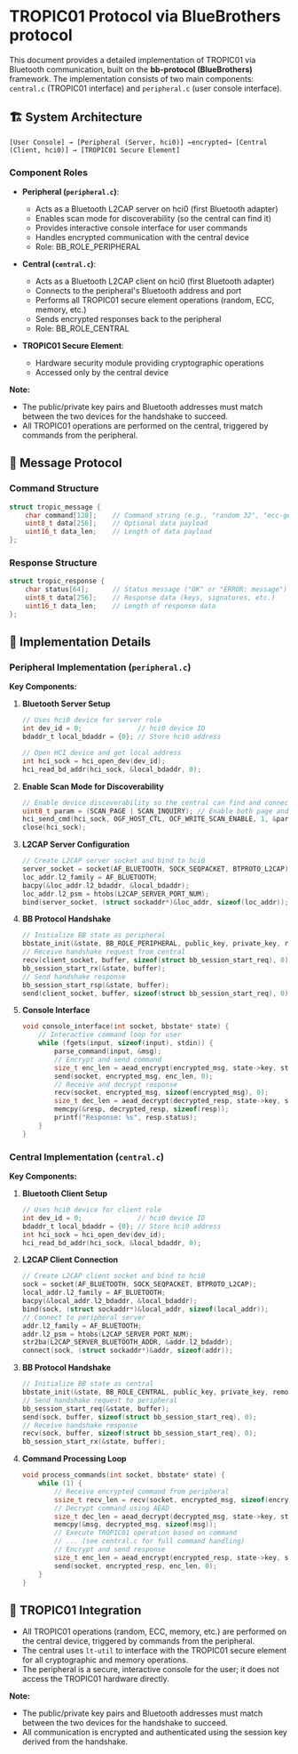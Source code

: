 # TROPIC01 Protocol via BlueBrothers protocol

This document provides a detailed implementation of TROPIC01 via Bluetooth communication, built on the **bb-protocol (BlueBrothers)** framework. The implementation consists of two main components: `central.c` (TROPIC01 interface) and `peripheral.c` (user console interface).

## 🏗️ System Architecture

```
[User Console] → [Peripheral (Server, hci0)] ←encrypted→ [Central (Client, hci0)] → [TROPIC01 Secure Element]
```

### Component Roles

- **Peripheral (`peripheral.c`)**: 
  - Acts as a Bluetooth L2CAP server on hci0 (first Bluetooth adapter)
  - Enables scan mode for discoverability (so the central can find it)
  - Provides interactive console interface for user commands
  - Handles encrypted communication with the central device
  - Role: BB_ROLE_PERIPHERAL

- **Central (`central.c`)**:
  - Acts as a Bluetooth L2CAP client on hci0 (first Bluetooth adapter)
  - Connects to the peripheral's Bluetooth address and port
  - Performs all TROPIC01 secure element operations (random, ECC, memory, etc.)
  - Sends encrypted responses back to the peripheral
  - Role: BB_ROLE_CENTRAL

- **TROPIC01 Secure Element**:
  - Hardware security module providing cryptographic operations
  - Accessed only by the central device

**Note:**
- The public/private key pairs and Bluetooth addresses must match between the two devices for the handshake to succeed.
- All TROPIC01 operations are performed on the central, triggered by commands from the peripheral.

## 📨 Message Protocol

### Command Structure
```c
struct tropic_message {
    char command[128];    // Command string (e.g., "random 32", "ecc-gen 0")
    uint8_t data[256];    // Optional data payload
    uint16_t data_len;    // Length of data payload
};
```

### Response Structure
```c
struct tropic_response {
    char status[64];      // Status message ("OK" or "ERROR: message")
    uint8_t data[256];    // Response data (keys, signatures, etc.)
    uint16_t data_len;    // Length of response data
};
```

## 🔧 Implementation Details

### Peripheral Implementation (`peripheral.c`)

**Key Components:**

1. **Bluetooth Server Setup**
   ```c
   // Uses hci0 device for server role
   int dev_id = 0;              // hci0 device ID
   bdaddr_t local_bdaddr = {0}; // Store hci0 address
   
   // Open HCI device and get local address
   int hci_sock = hci_open_dev(dev_id);
   hci_read_bd_addr(hci_sock, &local_bdaddr, 0);
   ```

2. **Enable Scan Mode for Discoverability**
   ```c
   // Enable device discoverability so the central can find and connect
   uint8_t param = (SCAN_PAGE | SCAN_INQUIRY); // Enable both page and inquiry scan
   hci_send_cmd(hci_sock, OGF_HOST_CTL, OCF_WRITE_SCAN_ENABLE, 1, &param);
   close(hci_sock);
   ```

3. **L2CAP Server Configuration**
   ```c
   // Create L2CAP server socket and bind to hci0
   server_socket = socket(AF_BLUETOOTH, SOCK_SEQPACKET, BTPROTO_L2CAP);
   loc_addr.l2_family = AF_BLUETOOTH;
   bacpy(&loc_addr.l2_bdaddr, &local_bdaddr);
   loc_addr.l2_psm = htobs(L2CAP_SERVER_PORT_NUM);
   bind(server_socket, (struct sockaddr*)&loc_addr, sizeof(loc_addr));
   ```

4. **BB Protocol Handshake**
   ```c
   // Initialize BB state as peripheral
   bbstate_init(&state, BB_ROLE_PERIPHERAL, public_key, private_key, remote_public_key, NULL);
   // Receive handshake request from central
   recv(client_socket, buffer, sizeof(struct bb_session_start_req), 0);
   bb_session_start_rx(&state, buffer);
   // Send handshake response
   bb_session_start_rsp(&state, buffer);
   send(client_socket, buffer, sizeof(struct bb_session_start_req), 0);
   ```

5. **Console Interface**
   ```c
   void console_interface(int socket, bbstate* state) {
       // Interactive command loop for user
       while (fgets(input, sizeof(input), stdin)) {
           parse_command(input, &msg);
           // Encrypt and send command
           size_t enc_len = aead_encrypt(encrypted_msg, state->key, state->counter++, NULL, 0, (uint8_t*)&msg, sizeof(msg));
           send(socket, encrypted_msg, enc_len, 0);
           // Receive and decrypt response
           recv(socket, encrypted_msg, sizeof(encrypted_msg), 0);
           size_t dec_len = aead_decrypt(decrypted_resp, state->key, state->counter++, NULL, 0, encrypted_msg, recv_len);
           memcpy(&resp, decrypted_resp, sizeof(resp));
           printf("Response: %s", resp.status);
       }
   }
   ```

### Central Implementation (`central.c`)

**Key Components:**

1. **Bluetooth Client Setup**
   ```c
   // Uses hci0 device for client role
   int dev_id = 0;              // hci0 device ID
   bdaddr_t local_bdaddr = {0}; // Store hci0 address
   int hci_sock = hci_open_dev(dev_id);
   hci_read_bd_addr(hci_sock, &local_bdaddr, 0);
   ```

2. **L2CAP Client Connection**
   ```c
   // Create L2CAP client socket and bind to hci0
   sock = socket(AF_BLUETOOTH, SOCK_SEQPACKET, BTPROTO_L2CAP);
   local_addr.l2_family = AF_BLUETOOTH;
   bacpy(&local_addr.l2_bdaddr, &local_bdaddr);
   bind(sock, (struct sockaddr*)&local_addr, sizeof(local_addr));
   // Connect to peripheral server
   addr.l2_family = AF_BLUETOOTH;
   addr.l2_psm = htobs(L2CAP_SERVER_PORT_NUM);
   str2ba(L2CAP_SERVER_BLUETOOTH_ADDR, &addr.l2_bdaddr);
   connect(sock, (struct sockaddr*)&addr, sizeof(addr));
   ```

3. **BB Protocol Handshake**
   ```c
   // Initialize BB state as central
   bbstate_init(&state, BB_ROLE_CENTRAL, public_key, private_key, remote_public_key, NULL);
   // Send handshake request to peripheral
   bb_session_start_req(&state, buffer);
   send(sock, buffer, sizeof(struct bb_session_start_req), 0);
   // Receive handshake response
   recv(sock, buffer, sizeof(struct bb_session_start_req), 0);
   bb_session_start_rx(&state, buffer);
   ```

4. **Command Processing Loop**
   ```c
   void process_commands(int socket, bbstate* state) {
       while (1) {
           // Receive encrypted command from peripheral
           ssize_t recv_len = recv(socket, encrypted_msg, sizeof(encrypted_msg), 0);
           // Decrypt command using AEAD
           size_t dec_len = aead_decrypt(decrypted_msg, state->key, state->counter++, NULL, 0, encrypted_msg, recv_len);
           memcpy(&msg, decrypted_msg, sizeof(msg));
           // Execute TROPIC01 operation based on command
           // ... (see central.c for full command handling)
           // Encrypt and send response
           size_t enc_len = aead_encrypt(encrypted_resp, state->key, state->counter++, NULL, 0, (uint8_t*)&resp, sizeof(resp));
           send(socket, encrypted_resp, enc_len, 0);
       }
   }
   ```

## 🔗 TROPIC01 Integration

- All TROPIC01 operations (random, ECC, memory, etc.) are performed on the central device, triggered by commands from the peripheral.
- The central uses `lt-util` to interface with the TROPIC01 secure element for all cryptographic and memory operations.
- The peripheral is a secure, interactive console for the user; it does not access the TROPIC01 hardware directly.

**Note:**
- The public/private key pairs and Bluetooth addresses must match between the two devices for the handshake to succeed.
- All communication is encrypted and authenticated using the session key derived from the handshake.
